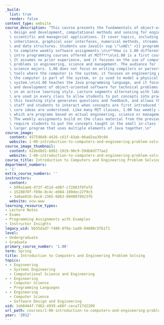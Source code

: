 ```yaml
---
_build:
  list: true
  render: false
content_type: website
course_description: "This course presents the fundamentals of object-oriented software\
  \ design and development, computational methods and sensing for engineering, and\
  \ scientific and managerial applications. It cover topics, including design of classes,\
  \ inheritance, graphical user interfaces, numerical methods, streams, threads, sensors,\
  \ and data structures. Students use Java{{< sup \"\xAE\" >}} programming language\
  \ to complete weekly software assignments.\n\n**How is 1.00 different from other\
  \ intro programming courses offered at MIT?**\n\n1.00 is a first course in programming.\
  \ It assumes no prior experience, and it focuses on the use of computation to solve\
  \ problems in engineering, science and management. The audience for 1.00 is non-computer\
  \ science majors. 1.00 does not focus on writing compilers or parsers or computing\
  \ tools where the computer is the system; it focuses on engineering problems where\
  \ the computer is part of the system, or is used to model a physical or logical\
  \ system.\n\n1.00 teaches the Java programming language, and it focuses on the design\
  \ and development of object-oriented software for technical problems. 1.00 is taught\
  \ in an active learning style. Lecture segments alternating with laboratory exercises\
  \ are used in every class to allow students to put concepts into practice immediately;\
  \ this teaching style generates questions and feedback, and allows the teaching\
  \ staff and students to interact when concepts are first introduced to ensure that\
  \ core ideas are understood. Like many MIT classes, 1.00 has weekly assignments,\
  \ which are programs based on actual engineering, science or management applications.\
  \ The weekly assignments build on the class material from the previous week, and\
  \ require students to put the concepts taught in the small in-class labs into a\
  \ larger program that uses multiple elements of Java together.\n"
course_image:
  content: 457598d8-4426-c61f-83ab-06ad2aa39c04
  website: 1-00-introduction-to-computers-and-engineering-problem-solving-spring-2012
course_image_thumbnail:
  content: 62ded8d1-8d82-1919-90c9-59db8d777ae2
  website: 1-00-introduction-to-computers-and-engineering-problem-solving-spring-2012
course_title: Introduction to Computers and Engineering Problem Solving
department_numbers:
- '1'
extra_course_numbers: ''
instructors:
  content:
  - b99a1ae6-d73f-451d-e987-c72883f0fefd
  - 1528070f-f69e-8c4c-e084-109dec22f9c5
  - 3a0ae010-dac6-2365-6063-8040878923fb
  website: ocw-www
learning_resource_types:
- Lecture Notes
- Exams
- Programming Assignments with Examples
- Instructor Insights
legacy_uid: bb55dad7-f488-8f0a-1ad0-04600c5fb1f1
level:
- Undergraduate
- Graduate
primary_course_number: '1.00'
term: Spring
title: Introduction to Computers and Engineering Problem Solving
topics:
- - Engineering
  - Systems Engineering
  - Computational Science and Engineering
- - Engineering
  - Computer Science
  - Programming Languages
- - Engineering
  - Computer Science
  - Software Design and Engineering
uid: 1eb8444f-7d62-4939-a60f-ceca717d2209
url_path: courses/1-00-introduction-to-computers-and-engineering-problem-solving-spring-2012
year: '2012'
---
```

